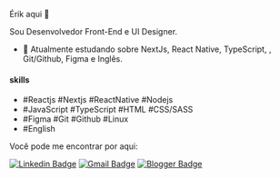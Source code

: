   Érik aqui 👋

  Sou Desenvolvedor Front-End e UI Designer.

  - 🌱 Atualmente estudando sobre NextJs, React Native, TypeScript, , Git/Github,  Figma e Inglês.

  #### skills
  - #Reactjs #Nextjs #ReactNative #Nodejs
  - #JavaScript #TypeScript #HTML #CSS/SASS
  - #Figma #Git #Github #Linux
  - #English

  Você pode me encontrar por aqui:

  [![Linkedin Badge](https://img.shields.io/badge/-Linkedin-blue?style=flat-square&logo=Linkedin&logoColor=white&link=https://www.linkedin.com/in/erik-albuquerque/)](https://www.linkedin.com/in/erik-albuquerque/)
  [![Gmail Badge](https://img.shields.io/badge/-Gmail-c14438?style=flat-square&logo=Gmail&logoColor=white&link=mailto:erik.albuquerque.dev@gmail.com)](mailto:erik.albuquerque.dev@gmail.com)
  [![Blogger Badge](https://img.shields.io/badge/Portfolio-212121?style=flat-square&logo=blogger&logoColor=white&link=https://erik-dev-portfolio.vercel.app/)](https://erik-dev-portfolio.vercel.app/)
